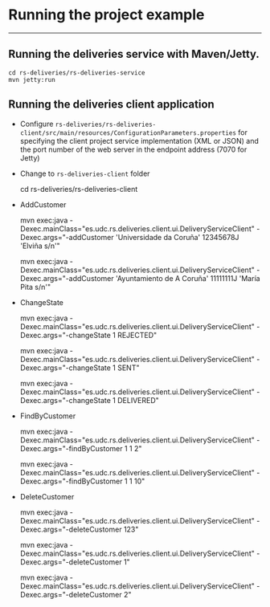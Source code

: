 # Running the project example
---------------------------------------------------------------------

## Running the deliveries service with Maven/Jetty.

    cd rs-deliveries/rs-deliveries-service
    mvn jetty:run


## Running the deliveries client application

- Configure `rs-deliveries/rs-deliveries-client/src/main/resources/ConfigurationParameters.properties`
  for specifying the client project service implementation (XML or JSON) and the port number 
  of the web server in the endpoint address (7070 for Jetty)
  
- Change to `rs-deliveries-client` folder

    cd rs-deliveries/rs-deliveries-client


- AddCustomer

	mvn exec:java -Dexec.mainClass="es.udc.rs.deliveries.client.ui.DeliveryServiceClient" -Dexec.args="-addCustomer 'Universidade da Coruña' 12345678J 'Elviña s/n'"

	mvn exec:java -Dexec.mainClass="es.udc.rs.deliveries.client.ui.DeliveryServiceClient" -Dexec.args="-addCustomer 'Ayuntamiento de A Coruña' 11111111J 'María Pita s/n'"

- ChangeState

	mvn exec:java -Dexec.mainClass="es.udc.rs.deliveries.client.ui.DeliveryServiceClient" -Dexec.args="-changeState 1 REJECTED"
	
	mvn exec:java -Dexec.mainClass="es.udc.rs.deliveries.client.ui.DeliveryServiceClient" -Dexec.args="-changeState 1 SENT"

	mvn exec:java -Dexec.mainClass="es.udc.rs.deliveries.client.ui.DeliveryServiceClient" -Dexec.args="-changeState 1 DELIVERED"

- FindByCustomer

	mvn exec:java -Dexec.mainClass="es.udc.rs.deliveries.client.ui.DeliveryServiceClient" -Dexec.args="-findByCustomer 1 1 2"

	mvn exec:java -Dexec.mainClass="es.udc.rs.deliveries.client.ui.DeliveryServiceClient" -Dexec.args="-findByCustomer 1 1 10"

- DeleteCustomer

	mvn exec:java -Dexec.mainClass="es.udc.rs.deliveries.client.ui.DeliveryServiceClient" -Dexec.args="-deleteCustomer 123"

	mvn exec:java -Dexec.mainClass="es.udc.rs.deliveries.client.ui.DeliveryServiceClient" -Dexec.args="-deleteCustomer 1"
	
	mvn exec:java -Dexec.mainClass="es.udc.rs.deliveries.client.ui.DeliveryServiceClient" -Dexec.args="-deleteCustomer 2"
